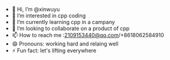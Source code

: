 - 👋 Hi, I’m @xinwuyu
- 👀 I’m interested in cpp coding
- 🌱 I’m currently learning cpp in a campany
- 💞️ I’m looking to collaborate on a product of cpp
- 📫 How to reach me :2109153440@qq.com/+8618062584910
- 😄 Pronouns: working hard and relaing well
- ⚡ Fun fact: let's lifting everywhere

<!---
xinwuyu/xinwuyu is a ✨ special ✨ repository because its `README.md` (this file) appears on your GitHub profile.
You can click the Preview link to take a look at your changes.
--->
